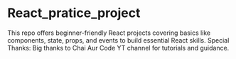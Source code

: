 # React_pratice_project
This repo offers beginner-friendly React projects covering basics like components, state, props, and events to build essential React skills. Special Thanks: Big thanks to Chai Aur Code YT channel for tutorials and guidance.
